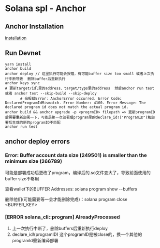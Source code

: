 # Solana spl - Anchor

## Anchor Installation
[installation](https://www.anchor-lang.com/docs/installation)
## Run Devnet
```shell
yarn install
anchor build
anchor deploy // 这里执行可能会报错，有可能buffer size too small 或者上次执行中断导致  删除buffer后重新执行
anchor keys sync
# 更新target/idl里的address、target/typs里的address  然后anchor run test 或者 anchor test --skip-build --skip-deploy
       # 会报错Error: AnchorError occurred. Error Code: DeclaredProgramIdMismatch. Error Number: 4100. Error Message: The declared program id does not match the actual program id.
anchor build && anchor upgrade -p <progrmID> filepath => 更新programID后需要重新部署一下，可能是第一次部署后program里的declare_id!("ProgramID")和部署后生成的新的programID不匹配
anchor run test
```

## anchor deploy errors
### Error: Buffer account data size (249501) is smaller than the minimum size (266789)
可能是部署成功后更改了program，编译后的.so文件变大了，导致前面使用的buffer size不够用

查看wallet下的BUFFER Addresses: solana program show --buffers

删除他们(可能需要等一会才能删除完成)：solana program close <BUFFER_KEY>
### [ERROR solana_cli::program] AlreadyProcessed
1. 上一次执行中断了，删除buffers后重新执行deploy
2. declare_id!(programID) 这个programID是被close的，换一个其他的programId重新编译部署